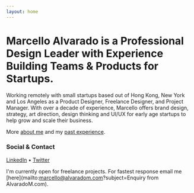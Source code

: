 ```yaml
---
layout: home
---
```


# Marcello Alvarado is a Professional Design Leader with Experience Building Teams & Products for Startups.

Working remotely with small startups based out of Hong Kong, New York and Los Angeles as a Product Designer, Freelance Designer, and Project Manager. With over a decade of experience, Marcello offers brand design, strategy, art direction, design thinking and UI/UX for early age startups to help grow and scale their business. 

More [about me](/about/) and my [past experience](/cv/).



### Social & Contact

<a href="https://www.linkedin.com/in/marcello-alvarado-31380b13" target="_blank">LinkedIn</a> • <a href="https://twitter.com/marcelloalvarad" target="_blank">Twitter</a>

I'm currently open for freelance projects. For fastest response email me [here](mailto:marcello@alvaradom.com?subject=Enquiry from AlvaradoM.com).